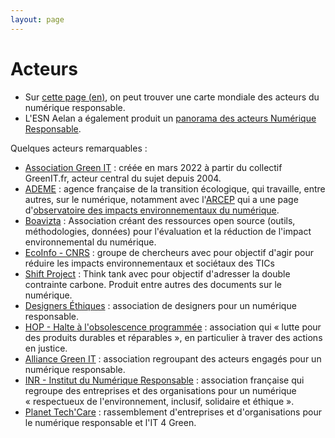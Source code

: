 ```yaml
---
layout: page
---
```

# Acteurs

- Sur [cette page (en)](https://drsmap.alliancegreenit.org/map-of-actors), on peut trouver une carte mondiale des acteurs du numérique responsable.
- L'ESN Aelan a également produit un [panorama des acteurs Numérique Responsable](https://aelan.fr/posts/panorama-des-acteurs-numerique-responsable-1ere-edition).

Quelques acteurs remarquables : 

- [Association Green IT](https://greenit.eco/) : créée en mars 2022 à partir du collectif GreenIT.fr, acteur central du sujet depuis 2004.
- [ADEME](https://www.ademe.fr/) : agence française de la transition écologique, qui travaille, entre autres, sur le numérique, notamment avec l'[ARCEP](https://www.arcep.fr/) qui a une page d'[observatoire des impacts environnementaux du numérique](https://www.arcep.fr/la-regulation/grands-dossiers-thematiques-transverses/observatoire-impacts-environnementaux-numerique-arcep-ademe.html).
- [Boavizta](http://www.boavizta.org/) : Association créant des ressources open source (outils, méthodologies, données) pour l'évaluation et la réduction de l'impact environnemental du numérique.
- [EcoInfo - CNRS](https://ecoinfo.cnrs.fr/) : groupe de chercheurs avec pour objectif d'agir pour réduire les impacts environnementaux et sociétaux des TICs
- [Shift Project](https://theshiftproject.org/) : Think tank avec pour objectif d'adresser la double contrainte carbone. Produit entre autres des documents sur le numérique.
- [Designers Éthiques](https://beta.designersethiques.org/fr) : association de designers pour un numérique responsable.
- [HOP - Halte à l'obsolescence programmée](https://www.halteobsolescence.org/) : association qui « lutte pour des produits durables et réparables », en particulier à traver des actions en justice.
- [Alliance Green IT](https://alliancegreenit.org/) : association regroupant des acteurs engagés pour un numérique responsable.
- [INR - Institut du Numérique Responsable](https://institutnr.org/) : association française qui regroupe des entreprises et des organisations pour un numérique « respectueux de l'environnement, inclusif, solidaire et éthique ». 
- [Planet Tech'Care](https://planet-techcare.green/) : rassemblement d'entreprises et d'organisations pour le numérique responsable et l'IT 4 Green.
